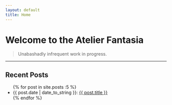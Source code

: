 ```yaml
---
layout: default
title: Home
---
```


# Welcome to the Atelier Fantasia

> Unabashadly infrequent work in progress.

---

## Recent Posts

<ul class="posts">
  {% for post in site.posts :5 %}
  <li><span>{{ post.date | date_to_string }}</span>: <a href="{{ post.url }}" title="{{ post.title }}">{{ post.title }}</a></li>
  {% endfor %}
</ul>
